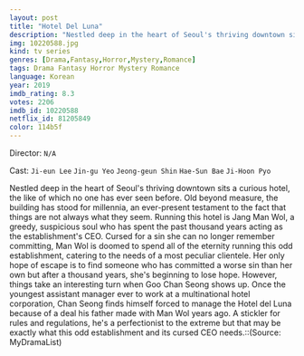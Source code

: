 ```yaml
---
layout: post
title: "Hotel Del Luna"
description: "Nestled deep in the heart of Seoul's thriving downtown sits a curious hotel, the like of which no one has ever seen before. Old beyond measure, the building has stood for millennia, an ever-present testament to the fact that things are not always what they seem. Running this hotel is Jang Man Wol, a greedy, suspicious soul who has spent the past thousand years acting as the establishment's CEO. Cursed for a sin.."
img: 10220588.jpg
kind: tv series
genres: [Drama,Fantasy,Horror,Mystery,Romance]
tags: Drama Fantasy Horror Mystery Romance 
language: Korean
year: 2019
imdb_rating: 8.3
votes: 2206
imdb_id: 10220588
netflix_id: 81205849
color: 114b5f
---
```

Director: `N/A`  

Cast: `Ji-eun Lee` `Jin-gu Yeo` `Jeong-geun Shin` `Hae-Sun Bae` `Ji-Hoon Pyo` 

Nestled deep in the heart of Seoul's thriving downtown sits a curious hotel, the like of which no one has ever seen before. Old beyond measure, the building has stood for millennia, an ever-present testament to the fact that things are not always what they seem. Running this hotel is Jang Man Wol, a greedy, suspicious soul who has spent the past thousand years acting as the establishment's CEO. Cursed for a sin she can no longer remember committing, Man Wol is doomed to spend all of the eternity running this odd establishment, catering to the needs of a most peculiar clientele. Her only hope of escape is to find someone who has committed a worse sin than her own but after a thousand years, she's beginning to lose hope. However, things take an interesting turn when Goo Chan Seong shows up. Once the youngest assistant manager ever to work at a multinational hotel corporation, Chan Seong finds himself forced to manage the Hotel del Luna because of a deal his father made with Man Wol years ago. A stickler for rules and regulations, he's a perfectionist to the extreme but that may be exactly what this odd establishment and its cursed CEO needs.::(Source: MyDramaList)